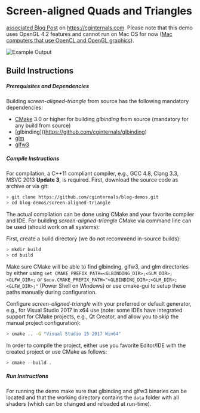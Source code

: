 # Screen-aligned Quads and Triangles

[associated Blog Post](https://staging.cginternals.com/en/blog/2017-11-14-screen-aligned-quads-and-triangles.html) on https://cginternals.com. Please note that this demo uses OpenGL 4.2 features and cannot run on Mac OS for now ([Mac computers that use OpenCL and OpenGL graphics](https://support.apple.com/en-us/HT202823)).

![Example Output](https://staging.cginternals.com/img/posts/blog/scrat-title.min.png)

## Build Instructions

##### Prerequisites and Dependencies

Building *screen-aligned-triangle* from source has the following mandatory dependencies:

* [CMake](https://cmake.org/) 3.0 or higher for building *glbinding* from source (mandatory for any build from source)
* [glbinding]((https://github.com/cginternals/glbinding)
* [glm](https://github.com/g-truc/glm)
* [glfw3](https://github.com/glfw/glfw)


##### Compile Instructions

For compilation, a C++11 compliant compiler, e.g., GCC 4.8, Clang 3.3, MSVC 2013 **Update 3**, is required.
First, download the source code as archive or via git:

```bash
> git clone https://github.com/cginternals/blog-demos.git
> cd blog-demos/screen-aligned-triangle
```

The actual compilation can be done using CMake and your favorite compiler and IDE. For building *screen-aligned-triangle* CMake via command line can be used (should work on all systems):

First, create a build directory (we do not recommend in-source builds):

```bash
> mkdir build
> cd build
```

Make sure CMake will be able to find glbinding, glfw3, and glm directories by either using `set CMAKE_PREFIX_PATH=<GLBINDING_DIR>;<GLM_DIR>;<GLFW_DIR>;` or `$env.CMAKE_PREFIX_PATH="<GLBINDING_DIR>;<GLM_DIR>;<GLFW_DIR>;"` (Power Shell on Windows) or use cmake-gui to setup these paths manually during configuration.

Configure *screen-aligned-triangle* with your preferred or default generator, e.g., for Visual Studio 2017 in x64 use
(note: some IDEs have integrated support for CMake projects, e.g., Qt Creator, and allow you to skip the manual project configuration):

```bash
> cmake .. -G "Visual Studio 15 2017 Win64"
```

In order to compile the project, either use you favorite Editor/IDE with the created project or use CMake as follows:

```bash
> cmake --build .
```

##### Run Instructions

For running the demo make sure that glbinding and glfw3 binaries can be located and that the working directory contains the `data` folder with all shaders (which can be changed and reloaded at run-time).

